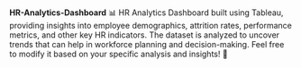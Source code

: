 **HR-Analytics-Dashboard**
📊 HR Analytics Dashboard built using Tableau, providing insights into employee demographics, attrition rates, performance metrics, and other key HR indicators. The dataset is analyzed to uncover trends that can help in workforce planning and decision-making. Feel free to modify it based on your specific analysis and insights! 🚀
